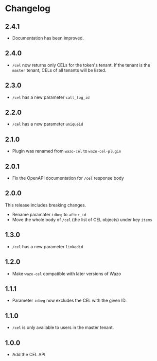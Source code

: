 # Changelog

## 2.4.1

* Documentation has been improved.

## 2.4.0

* `/cel` now returns only CELs for the token's tenant. If the tenant is the `master` tenant, CELs of all tenants will be listed.

## 2.3.0

* `/cel` has a new parameter `call_log_id`

## 2.2.0

* `/cel` has a new parameter `uniqueid`

## 2.1.0

* Plugin was renamed from `wazo-cel` to `wazo-cel-plugin`

## 2.0.1

* Fix the OpenAPI documentation for `/cel` response body

## 2.0.0

This release includes breaking changes.

* Rename paramater `idbeg` to `after_id`
* Move the whole body of `/cel` (the list of CEL objects) under key `items`

## 1.3.0

* `/cel` has a new parameter `linkedid`

## 1.2.0

* Make `wazo-cel` compatible with later versions of Wazo

## 1.1.1

* Parameter `idbeg` now excludes the CEL with the given ID.

## 1.1.0

* `/cel` is only available to users in the master tenant.

## 1.0.0

* Add the CEL API
